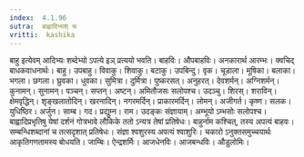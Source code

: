```yaml
---
index:  4.1.96
sutra:  बाह्वादिभ्यश् च
vritti:  kashika 
---
```


बाहु इत्येवम् आदिभ्यः शब्देभ्यो ऽपत्ये इञ् प्रत्ययो भवति। बाहविः। औपबाहविः। अनकारार्थ आरम्भः। क्वचिद् बाधकवाधनार्थः। बाहु। उपबाहु। विवाकु। शिवाकु। बटाकु। उपबिन्दु। वृक। चूडाला। मूषिका। बलाका। भगला। छगला। घ्रुवका। धुवका। सुमित्रा। दुर्मित्रा। पुष्करसत्। अनुहरत्। देवशर्मन्। अग्निशर्मन्। कुनामन्। सुनामन्। पञ्चन्। सप्तन्। अष्टन्। अमितौजसः सलोपश्च। उदञ्चु। शिरस्। शराविन्। क्षेमवृद्धिन्। शृङ्खलातोदिन्। खरनादिन्। नगरमर्दिन्। प्राकारमर्दिन्। लोमन्। अजीगर्त। कृष्ण। सलक। युधिष्ठिर। अर्जुन। साम्ब। गद। प्रद्युम्न। राम। उदङ्कः संज्ञायाम्। अम्भूयो ऽम्भसोः सलोपश्च। बाह्वादिप्रभृतिषु येषां दर्शनं गोत्रभावे लौकिके ततो ऽन्यत्र तेषां प्रतिषेधः। बाहुर्नाम कश्चित्, तस्य अपत्यं बाहवः। सम्बन्धिशब्दानां च तत्सदृशात् प्रतिषेधः। संज्ञा श्वशुरस्य अपत्यं श्वाशुरिः। चकारो ऽनुक्तसमुच्चयार्थः आकृतिगणतामस्य बोधयति। जाम्बिः। ऐन्द्रशर्मिः। आजधेनविः। आजबन्धविः। औडुलोमिः।

